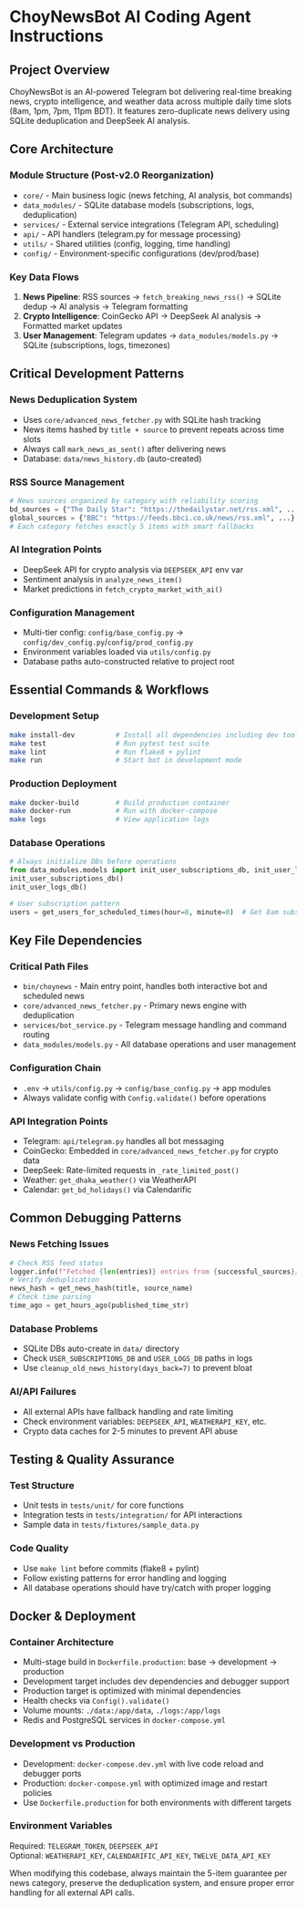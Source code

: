 # ChoyNewsBot AI Coding Agent Instructions

## Project Overview
ChoyNewsBot is an AI-powered Telegram bot delivering real-time breaking news, crypto intelligence, and weather data across multiple daily time slots (8am, 1pm, 7pm, 11pm BDT). It features zero-duplicate news delivery using SQLite deduplication and DeepSeek AI analysis.

## Core Architecture

### Module Structure (Post-v2.0 Reorganization)
- `core/` - Main business logic (news fetching, AI analysis, bot commands)
- `data_modules/` - SQLite database models (subscriptions, logs, deduplication)
- `services/` - External service integrations (Telegram API, scheduling)
- `api/` - API handlers (telegram.py for message processing)
- `utils/` - Shared utilities (config, logging, time handling)
- `config/` - Environment-specific configurations (dev/prod/base)

### Key Data Flows
1. **News Pipeline**: RSS sources → `fetch_breaking_news_rss()` → SQLite dedup → AI analysis → Telegram formatting
2. **Crypto Intelligence**: CoinGecko API → DeepSeek AI analysis → Formatted market updates
3. **User Management**: Telegram updates → `data_modules/models.py` → SQLite (subscriptions, logs, timezones)

## Critical Development Patterns

### News Deduplication System
- Uses `core/advanced_news_fetcher.py` with SQLite hash tracking
- News items hashed by `title + source` to prevent repeats across time slots
- Always call `mark_news_as_sent()` after delivering news
- Database: `data/news_history.db` (auto-created)

### RSS Source Management
```python
# News sources organized by category with reliability scoring
bd_sources = {"The Daily Star": "https://thedailystar.net/rss.xml", ...}
global_sources = {"BBC": "https://feeds.bbci.co.uk/news/rss.xml", ...}
# Each category fetches exactly 5 items with smart fallbacks
```

### AI Integration Points
- DeepSeek API for crypto analysis via `DEEPSEEK_API` env var
- Sentiment analysis in `analyze_news_item()` 
- Market predictions in `fetch_crypto_market_with_ai()`

### Configuration Management
- Multi-tier config: `config/base_config.py` → `config/dev_config.py`/`config/prod_config.py`
- Environment variables loaded via `utils/config.py`
- Database paths auto-constructed relative to project root

## Essential Commands & Workflows

### Development Setup
```bash
make install-dev          # Install all dependencies including dev tools
make test                 # Run pytest test suite
make lint                 # Run flake8 + pylint
make run                  # Start bot in development mode
```

### Production Deployment
```bash
make docker-build         # Build production container
make docker-run           # Run with docker-compose
make logs                 # View application logs
```

### Database Operations
```python
# Always initialize DBs before operations
from data_modules.models import init_user_subscriptions_db, init_user_logs_db
init_user_subscriptions_db()
init_user_logs_db()

# User subscription pattern
users = get_users_for_scheduled_times(hour=8, minute=0)  # Get 8am subscribers
```

## Key File Dependencies

### Critical Path Files
- `bin/choynews` - Main entry point, handles both interactive bot and scheduled news
- `core/advanced_news_fetcher.py` - Primary news engine with deduplication
- `services/bot_service.py` - Telegram message handling and command routing
- `data_modules/models.py` - All database operations and user management

### Configuration Chain
- `.env` → `utils/config.py` → `config/base_config.py` → app modules
- Always validate config with `Config.validate()` before operations

### API Integration Points
- Telegram: `api/telegram.py` handles all bot messaging
- CoinGecko: Embedded in `core/advanced_news_fetcher.py` for crypto data
- DeepSeek: Rate-limited requests in `_rate_limited_post()`
- Weather: `get_dhaka_weather()` via WeatherAPI
- Calendar: `get_bd_holidays()` via Calendarific

## Common Debugging Patterns

### News Fetching Issues
```python
# Check RSS feed status
logger.info(f"Fetched {len(entries)} entries from {successful_sources}/{len(sources)} sources")
# Verify deduplication
news_hash = get_news_hash(title, source_name)
# Check time parsing
time_ago = get_hours_ago(published_time_str)
```

### Database Problems
- SQLite DBs auto-create in `data/` directory
- Check `USER_SUBSCRIPTIONS_DB` and `USER_LOGS_DB` paths in logs
- Use `cleanup_old_news_history(days_back=7)` to prevent bloat

### AI/API Failures
- All external APIs have fallback handling and rate limiting
- Check environment variables: `DEEPSEEK_API`, `WEATHERAPI_KEY`, etc.
- Crypto data caches for 2-5 minutes to prevent API abuse

## Testing & Quality Assurance

### Test Structure
- Unit tests in `tests/unit/` for core functions
- Integration tests in `tests/integration/` for API interactions
- Sample data in `tests/fixtures/sample_data.py`

### Code Quality
- Use `make lint` before commits (flake8 + pylint)
- Follow existing patterns for error handling and logging
- All database operations should have try/catch with proper logging

## Docker & Deployment

### Container Architecture
- Multi-stage build in `Dockerfile.production`: base → development → production
- Development target includes dev dependencies and debugger support
- Production target is optimized with minimal dependencies
- Health checks via `Config().validate()`
- Volume mounts: `./data:/app/data`, `./logs:/app/logs`
- Redis and PostgreSQL services in `docker-compose.yml`

### Development vs Production
- Development: `docker-compose.dev.yml` with live code reload and debugger ports
- Production: `docker-compose.yml` with optimized image and restart policies
- Use `Dockerfile.production` for both environments with different targets

### Environment Variables
Required: `TELEGRAM_TOKEN`, `DEEPSEEK_API`  
Optional: `WEATHERAPI_KEY`, `CALENDARIFIC_API_KEY`, `TWELVE_DATA_API_KEY`

When modifying this codebase, always maintain the 5-item guarantee per news category, preserve the deduplication system, and ensure proper error handling for all external API calls.
